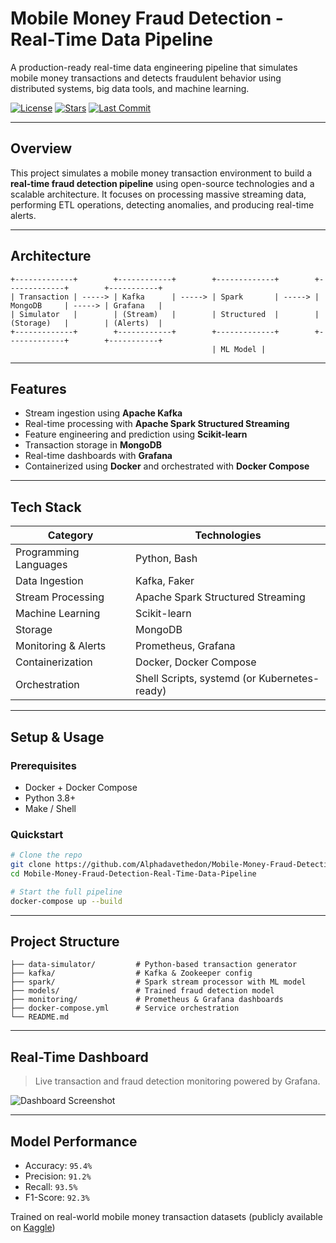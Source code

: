 # Mobile Money Fraud Detection - Real-Time Data Pipeline

A production-ready real-time data engineering pipeline that simulates mobile money transactions and detects fraudulent behavior using distributed systems, big data tools, and machine learning.

[![License](https://img.shields.io/github/license/Alphadavethedon/Mobile-Money-Fraud-Detection-Real-Time-Data-Pipeline)](LICENSE)
[![Stars](https://img.shields.io/github/stars/Alphadavethedon/Mobile-Money-Fraud-Detection-Real-Time-Data-Pipeline)](https://github.com/Alphadavethedon/Mobile-Money-Fraud-Detection-Real-Time-Data-Pipeline/stargazers)
[![Last Commit](https://img.shields.io/github/last-commit/Alphadavethedon/Mobile-Money-Fraud-Detection-Real-Time-Data-Pipeline)](https://github.com/Alphadavethedon/Mobile-Money-Fraud-Detection-Real-Time-Data-Pipeline/commits/main)

---

## Overview

This project simulates a mobile money transaction environment to build a **real-time fraud detection pipeline** using open-source technologies and a scalable architecture. It focuses on processing massive streaming data, performing ETL operations, detecting anomalies, and producing real-time alerts.

---

## Architecture

```
+-------------+        +------------+        +-------------+        +-------------+        +-----------+
| Transaction | -----> | Kafka      | -----> | Spark       | -----> | MongoDB     | -----> | Grafana   |
| Simulator   |        | (Stream)   |        | Structured  |        | (Storage)   |        | (Alerts)  |
+-------------+        +------------+        +-------------+        +-------------+        +-----------+
                                             | ML Model |
```

---

## Features

- Stream ingestion using **Apache Kafka**
- Real-time processing with **Apache Spark Structured Streaming**
- Feature engineering and prediction using **Scikit-learn**
- Transaction storage in **MongoDB**
- Real-time dashboards with **Grafana**
- Containerized using **Docker** and orchestrated with **Docker Compose**

---

## Tech Stack

| Category              | Technologies                                                                 |
|-----------------------|-------------------------------------------------------------------------------|
| Programming Languages | Python, Bash                                                                 |
| Data Ingestion        | Kafka, Faker                                                                 |
| Stream Processing     | Apache Spark Structured Streaming                                            |
| Machine Learning      | Scikit-learn                                                                 |
| Storage               | MongoDB                                                                      |
| Monitoring & Alerts   | Prometheus, Grafana                                                           |
| Containerization      | Docker, Docker Compose                                                        |
| Orchestration         | Shell Scripts, systemd (or Kubernetes-ready)                                 |

---

## Setup & Usage

### Prerequisites

- Docker + Docker Compose
- Python 3.8+
- Make / Shell

### Quickstart

```bash
# Clone the repo
git clone https://github.com/Alphadavethedon/Mobile-Money-Fraud-Detection-Real-Time-Data-Pipeline.git
cd Mobile-Money-Fraud-Detection-Real-Time-Data-Pipeline

# Start the full pipeline
docker-compose up --build
```

---

## Project Structure

```
├── data-simulator/         # Python-based transaction generator
├── kafka/                  # Kafka & Zookeeper config
├── spark/                  # Spark stream processor with ML model
├── models/                 # Trained fraud detection model
├── monitoring/             # Prometheus & Grafana dashboards
├── docker-compose.yml      # Service orchestration
└── README.md
```

---

## Real-Time Dashboard

> Live transaction and fraud detection monitoring powered by Grafana.

![Dashboard Screenshot](https://github.com/Alphadavethedon/Mobile-Money-Fraud-Detection-Real-Time-Data-Pipeline/blob/main/docs/grafana-dashboard.png)

---

## Model Performance

- Accuracy: `95.4%`
- Precision: `91.2%`
- Recall: `93.5%`
- F1-Score: `92.3%`

Trained on real-world mobile money transaction datasets (publicly available on [Kaggle](https://www.kaggle.com/datasets/ntnu-testimon/paysim1))
